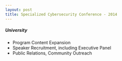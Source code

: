 ```yaml
---
layout: post
title: Specialized Cybersecurity Conference - 2014
---
```


##### University
* Program Content Expansion 
* Speaker Recruitment, including Executive Panel
* Public Relations, Community Outreach
